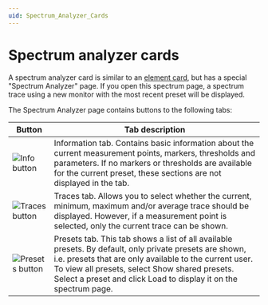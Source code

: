 ```yaml
---
uid: Spectrum_Analyzer_Cards
---
```


# Spectrum analyzer cards

A spectrum analyzer card is similar to an [element card](xref:Element_Cards), but has a special "Spectrum Analyzer" page. If you open this spectrum page, a spectrum trace using a new monitor with the most recent preset will be displayed.

The Spectrum Analyzer page contains buttons to the following tabs:

| Button | Tab description |
|--|--|
| ![Info button](~/user-guide/images/MonitoringX_spectruminfo.png) | Information tab. Contains basic information about the current measurement points, markers, thresholds and parameters. If no markers or thresholds are available for the current preset, these sections are not displayed in the tab. |
| ![Traces button](~/user-guide/images/MonitoringX_spectrumtraces.png) | Traces tab. Allows you to select whether the current, minimum, maximum and/or average trace should be displayed. However, if a measurement point is selected, only the current trace can be shown. |
| ![Presets button](~/user-guide/images/MonitoringX_spectrumpresets.png) | Presets tab. This tab shows a list of all available presets. By default, only private presets are shown, i.e. presets that are only available to the current user. To view all presets, select Show shared presets. Select a preset and click Load to display it on the spectrum page. |
